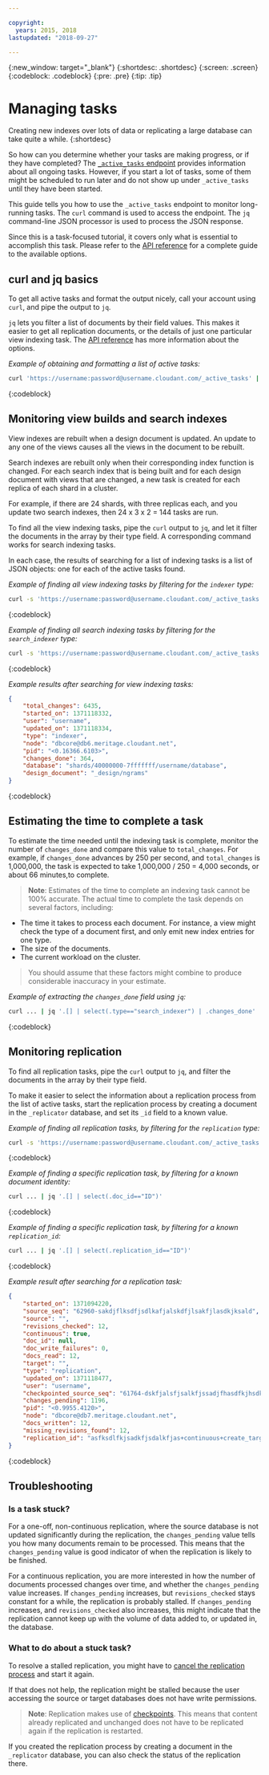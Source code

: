 ```yaml
---

copyright:
  years: 2015, 2018
lastupdated: "2018-09-27"

---
```


{:new_window: target="_blank"}
{:shortdesc: .shortdesc}
{:screen: .screen}
{:codeblock: .codeblock}
{:pre: .pre}
{:tip: .tip}

<!-- Acrolinx: 2017-05-10 -->

# Managing tasks

Creating new indexes over lots of data or replicating a large database can take quite a while.
{:shortdesc}

So how can you determine whether your tasks are making progress,
or if they have completed?
The [`_active_tasks` endpoint](../api/active_tasks.html) provides information about all ongoing tasks.
However,
if you start a lot of tasks,
some of them might be scheduled to run later and do not show up under `_active_tasks`
until they have been started.

This guide tells you how to use the `_active_tasks` endpoint to monitor long-running tasks.
The `curl` command is used to access the endpoint.
The `jq` command-line JSON processor is used to process the JSON response.

Since this is a task-focused tutorial,
it covers only what is essential to accomplish this task.
Please refer to the [API reference](../api/index.html) for a complete guide to the available options.

## curl and jq basics

To get all active tasks and format the output nicely,
call your account using `curl`,
and pipe the output to `jq`.

`jq` lets you filter a list of documents by their field values.
This makes it easier to get all replication documents,
or the details of just one particular view indexing task.
The [API reference](../api/index.html) has more information about the options.

_Example of obtaining and formatting a list of active tasks:_

```sh
curl 'https://username:password@username.cloudant.com/_active_tasks' | jq '.'
```
{:codeblock}

## Monitoring view builds and search indexes

View indexes are rebuilt when a design document is updated.
An update to any one of the views causes all the views in the document to be rebuilt.

Search indexes are rebuilt only when their corresponding index function is changed.
For each search index that is being built and for each design document with views that are changed,
a new task is created for each replica of each shard in a cluster.

For example,
if there are 24 shards,
with three replicas each,
and you update two search indexes,
then 24 x 3 x 2 = 144 tasks are run.

To find all the view indexing tasks,
pipe the `curl` output to `jq`,
and let it filter the documents in the array by their type field.
A corresponding command works for search indexing tasks.

In each case,
the results of searching for a list of indexing tasks is a list of JSON objects:
one for each of the active tasks found.

_Example of finding all view indexing tasks by filtering for the `indexer` type:_

```sh
curl -s 'https://username:password@username.cloudant.com/_active_tasks' | jq '.[] | select(.type=="indexer")'
```
{:codeblock}

_Example of finding all search indexing tasks by filtering for the `search_indexer` type:_

```sh
curl -s 'https://username:password@username.cloudant.com/_active_tasks' | jq '.[] | select(.type=="search_indexer")'
```
{:codeblock}

_Example results after searching for view indexing tasks:_

```json
{
    "total_changes": 6435,
    "started_on": 1371118332,
    "user": "username",
    "updated_on": 1371118334,
    "type": "indexer",
    "node": "dbcore@db6.meritage.cloudant.net",
    "pid": "<0.16366.6103>",
    "changes_done": 364,
    "database": "shards/40000000-7fffffff/username/database",
    "design_document": "_design/ngrams"
}
```
{:codeblock}

## Estimating the time to complete a task

To estimate the time needed until the indexing task is complete,
monitor the number of `changes_done` and compare this value to `total_changes`.
For example,
if `changes_done` advances by 250 per second,
and `total_changes` is 1,000,000,
the task is expected to take 1,000,000 / 250 = 4,000 seconds,
or about 66 minutes,to complete.

>   **Note**: Estimates of the time to complete an indexing task cannot be 100% accurate.
    The actual time to complete the task depends on several factors,
    including:

-   The time it takes to process each document.
    For instance,
    a view might check the type of a document first,
    and only emit new index entries for one type.
-   The size of the documents.
-   The current workload on the cluster.

>   You should assume that these factors might combine to produce considerable inaccuracy in your estimate.

_Example of extracting the `changes_done` field using `jq`:_

```sh
curl ... | jq '.[] | select(.type=="search_indexer") | .changes_done'
```
{:codeblock}

## Monitoring replication

To find all replication tasks,
pipe the `curl` output to `jq`,
and filter the documents in the array by their type field.

To make it easier to select the information about a replication process from the list of active tasks,
start the replication process by creating a document in the `_replicator` database,
and set its `_id` field to a known value.

_Example of finding all replication tasks, by filtering for the `replication` type:_

```sh
curl -s 'https://username:password@username.cloudant.com/_active_tasks' | jq '.[] | select(.type=="replication")'
```
{:codeblock}

_Example of finding a specific replication task, by filtering for a known document identity:_

```sh
curl ... | jq '.[] | select(.doc_id=="ID")'
```
{:codeblock}

_Example of finding a specific replication task, by filtering for a known `replication_id`:_

```sh
curl ... | jq '.[] | select(.replication_id=="ID")'
```
{:codeblock}

_Example result after searching for a replication task:_

```json
{
    "started_on": 1371094220,
    "source_seq": "62960-sakdjflksdfjsdlkafjalskdfjlsakfjlasdkjksald",
    "source": "",
    "revisions_checked": 12,
    "continuous": true,
    "doc_id": null,
    "doc_write_failures": 0,
    "docs_read": 12,
    "target": "",
    "type": "replication",
    "updated_on": 1371118477,
    "user": "username",
    "checkpointed_source_seq": "61764-dskfjalsfjsalkfjssadjfhasdfkjhsdkfhsdkf",
    "changes_pending": 1196,
    "pid": "<0.9955.4120>",
    "node": "dbcore@db7.meritage.cloudant.net",
    "docs_written": 12,
    "missing_revisions_found": 12,
    "replication_id": "asfksdlfkjsadkfjsdalkfjas+continuous+create_target"
}
```
{:codeblock}

## Troubleshooting

### Is a task stuck?

For a one-off,
non-continuous replication,
where the source database is not updated significantly during the replication,
the `changes_pending` value tells you how many documents remain to be processed.
This means that the `changes_pending` value is good indicator of when the replication is likely to be finished.

For a continuous replication,
you are more interested in how the number of documents processed changes over time,
and whether the `changes_pending` value increases.
If `changes_pending` increases,
but `revisions_checked` stays constant for a while,
the replication is probably stalled.
If `changes_pending` increases,
and `revisions_checked` also increases,
this might indicate that the replication cannot keep up with the volume of data added to,
or updated in,
the database.

### What to do about a stuck task?

To resolve a stalled replication,
you might have to [cancel the replication process](../api/replication.html#cancelling-a-replication) and start it again.

If that does not help,
the replication might be stalled because the user accessing the source or target databases
does not have write permissions.

>   **Note**: Replication makes use of [checkpoints](replication_guide.html#checkpoints).
    This means that content already replicated and unchanged
    does not have to be replicated again if the replication is restarted.

If you created the replication process by creating a document in the `_replicator` database,
you can also check the status of the replication there.
